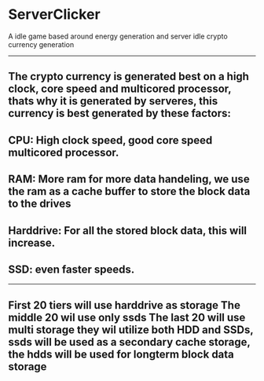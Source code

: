 # ServerClicker
A idle game based around energy generation and server idle crypto currency generation

------------------------------------------------------------------------------------------------------
The crypto currency is generated best on a high clock, core speed and multicored processor, 
thats why it is generated by serveres, this currency is best generated by these factors:
------------------------------------------------------------------------------------------------------
CPU: High clock speed, good core speed multicored processor.
-----------------
RAM: More ram for more data handeling, we use the ram as a cache buffer to store the block data to the drives
-----------------
Harddrive: For all the stored block data, this will increase.
-----------------
SSD: even faster speeds.
------------------------------------------------------------------------------------------------------

---------------------------------------------------
First 20 tiers will use harddrive as storage
The middle 20 wil use only ssds
The last 20 will use multi storage they wil utilize both HDD and SSDs, 
ssds will be used as a secondary cache storage, the hdds will be used for longterm block data storage
---------------------------------------------------
